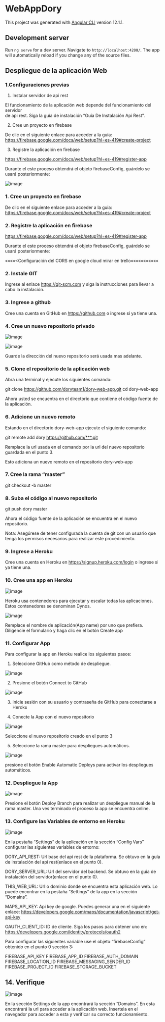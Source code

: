 # WebAppDory

This project was generated with [Angular CLI](https://github.com/angular/angular-cli) version 12.1.1.

## Development server

Run `ng serve` for a dev server. Navigate to `http://localhost:4200/`. The app will automatically reload if you change any of the source files.


## Despliegue de la aplicación Web

### 1.Configuraciones previas

1. Instalar servidor de api rest
	    
El funcionamiento de la aplicación web depende del funcionamiento del servidor        
de api rest. Siga la guía de instalación “Guía De Instalación Api Rest”.
            
2. Cree un proyecto en firebase
	 
De clic en el siguiente enlace para acceder a la guia:
https://firebase.google.com/docs/web/setup?hl=es-419#create-project

	
3. Registre la aplicación en firebase
	
https://firebase.google.com/docs/web/setup?hl=es-419#register-app

Durante el este proceso obtendrá el objeto firebaseConfig, guárdelo se usará posteriormente:

![image](https://user-images.githubusercontent.com/118612137/203827326-4d484a9e-d8f5-4135-b0a6-e0043f4d526c.png)

### 1. Cree un proyecto en firebase
	 
De clic en el siguiente enlace para acceder a la guia:
https://firebase.google.com/docs/web/setup?hl=es-419#create-project

	
### 2. Registre la aplicación en firebase
	
https://firebase.google.com/docs/web/setup?hl=es-419#register-app

Durante el este proceso obtendrá el objeto firebaseConfig, guárdelo se usará posteriormente:


««««<Configuración del CORS en google cloud mirar en trello«««««««««««

### 2. Instale GIT

Ingrese al enlace https://git-scm.com y siga la instrucciones para llevar a cabo la instalación.

### 3. Ingrese a github

Cree una cuenta en GitHub en https://github.com  o ingrese si ya tiene una.

### 4. Cree un nuevo repositorio privado

![image](https://user-images.githubusercontent.com/118612137/203827821-9ca1ef75-28a2-4ab2-902a-dc5243a76ce6.png)

![image](https://user-images.githubusercontent.com/118612137/203827852-9a690ebc-688e-4dc9-bfea-907a5690cacc.png)

Guarde la dirección del nuevo repositorio será usada mas adelante.

### 5. Clone el repositorio de la aplicación web

Abra una terminal y ejecute los siguientes comando:

git clone https://github.com/doryteam1/dory-web-app.git
cd dory-web-app

Ahora usted se encuentra en el directorio que contiene el código fuente de la aplicación.

### 6. Adicione un nuevo remoto

Estando en el directorio dory-web-app ejecute el siguiente comando:

git remote add dory https://github.com/***.git

Remplace la url usada en el comando por la url del nuevo repositorio guardada en el punto 3.

Esto adiciona un nuevo remoto en el repositorio dory-web-app


### 7. Cree la rama “master”

git checkout -b master 

### 8. Suba el código al nuevo repositorio

git push dory master

Ahora el código fuente de la aplicación se encuentra en el nuevo repositorio. 

Nota: Asegúrese de tener configurada la cuenta de git con un usuario que tenga los permisos necesarios para realizar este procedimiento.

### 9. Ingrese a Heroku

Cree una cuenta en Heroku en https://signup.heroku.com/login o ingrese si ya tiene una.


### 10. Cree una app en Heroku

![image](https://user-images.githubusercontent.com/118612137/203828155-3613f050-5e3f-400b-bbb5-d72ebe1dee0f.png)

Heroku usa contenedores para ejecutar y escalar todas las aplicaciones. Estos contenedores se denominan Dynos. 

![image](https://user-images.githubusercontent.com/118612137/203828194-da2a9ae9-58f9-4444-a183-14e0609fe180.png)

Remplace el nombre de aplicación(App name) por uno que prefiera.
Diligencie el formulario y haga clic en el botón Create app

### 11. Configurar App 

Para configurar la app en Heroku realice los siguientes pasos:
	
1. Seleccione GitHub como método de despliegue.

![image](https://user-images.githubusercontent.com/118612137/203828301-cdb4cab3-2cc4-4243-a896-06feed680546.png)

2. Presione el botón Connect to GitHub

![image](https://user-images.githubusercontent.com/118612137/203828373-b4e8f257-c48c-4f11-b9c6-54af59f194f1.png)

3. Inicie sesión con su usuario y contraseña de GitHub para conectarse a Heroku

4. Conecte la App con el nuevo repositorio

![image](https://user-images.githubusercontent.com/118612137/203828430-65a6eda1-28e9-49b3-9669-1243e52f2793.png)

Seleccione el nuevo repositorio creado en el punto 3

5. Seleccione la rama master para despliegues automáticos.

![image](https://user-images.githubusercontent.com/118612137/203828538-c51f9b7a-dcbe-4bfe-bebd-bf47c3a4ec46.png)

presione el botón Enable Automatic Deploys para activar los despliegues automáticos.


### 12. Despliegue la App

![image](https://user-images.githubusercontent.com/118612137/203828592-a861bf9b-d86b-467b-ab67-d5f3913ad53b.png)

Presione el botón Deploy Branch para realizar un despliegue manual de la rama master.
Una ves terminado el proceso la app se encuentra online.


### 13. Configure las Variables de entorno en Heroku

![image](https://user-images.githubusercontent.com/118612137/203829396-a0726b81-2596-4402-a468-1b653d978ca2.png)

En la pestaña “Settings” de la aplicación en la sección “Config Vars” configurar  las siguientes variables de entorno:

DORY_API_REST: Url base del api rest de la plataforma. Se obtuvo en la guía de instalación del api rest(enlace en el punto 0).
 
DORY_SERVER_URL: Url del servidor del backend. Se obtuvo en la guia de instalación del servidor(enlace en el punto 0).

THIS_WEB_URL: Url o dominio donde se encuentra esta aplicación web. Lo puede encontrar en la pestaña “Settings” de la app en la sección “Domains”.

MAPS_API_KEY:  Api key de google. Puedes generar una en el siguiente enlace: https://developers.google.com/maps/documentation/javascript/get-api-key

OAUTH_CLIENT_ID: ID de cliente. Siga los pasos para obtener uno en: https://developers.google.com/identity/protocols/oauth2

Para configurar las siguientes variable use el objeto “firebaseConfig” obtenido en el punto 0 sección 3:

FIREBASE_API_KEY
FIREBASE_APP_ID
FIREBASE_AUTH_DOMAIN
FIREBASE_LOCATION_ID
FIREBASE_MESSAGING_SENDER_ID
FIREBASE_PROJECT_ID
FIREBASE_STORAGE_BUCKET

 
## 14. Verifique

![image](https://user-images.githubusercontent.com/118612137/203829567-5548abda-44c4-474c-814f-fbaec59aa3cd.png)

En la sección Settings de la app encontrará la sección “Domains”. En esta encontrará la url para acceder a la aplicación web. Insertela en el navegador para acceder a esta y verificar su correcto funcionamiento.
